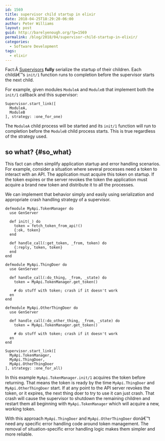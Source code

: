 ```yaml
---
id: 1569
title: supervisor child startup in elixir
date: 2018-04-25T18:29:20-06:00
author: Peter Williams
layout: post
guid: http://barelyenough.org/?p=1569
permalink: /blog/2018/04/supervisor-child-startup-in-elixir/
categories:
  - Software Development
tags:
  - elixir
---
```

Fact:Â [Supervisors](https://hexdocs.pm/elixir/Supervisor.html#module-start_link-2-init-2-and-strategies) **fully** serialize the startup of their children. Each childâ€™s `init/1` function runs to completion before the supervisor starts the next child.

For example, given modules `ModuleA` and `ModuleB` that implement both the `init/1` callback and this supervisor:

    Supervisor.start_link([
      ModuleA,
      ModuleB
    ], strategy: :one_for_one)

The `ModuleA` child process will be started and its `init/1` function will run to completion before the `ModuleB` child process starts. This is true regardless of the strategy used.

## so what? {#so_what}

This fact can often simplify application startup and error handling scenarios. For example, consider a situation where several processes need a token to interact with an API. The application must acquire this token on startup. If the token expires or the server revokes the token the application must acquire a brand new token and distribute it to all the processes.

We can implement that behavior simply and easily using serialization and appropriate crash handling strategy of a supervisor.

    defmodule MyApi.TokenManager do
      use GenServer
    
      def init(_) do
        token = fetch_token_from_api!()
        {:ok, token}
      end
    
      def handle_call(:get_token, _from, token) do
        {:reply, token, token}
      end
    end
    
    defmodule MyApi.ThingDoer do
      use GenServer
    
      def handle_call(:do_thing, _from, _state) do
        token = MyApi.TokenManager.get_token()
    
        # do stuff with token; crash if it doesn't work
      en
    end
    
    defmodule MyApi.OtherThingDoer do
      use GenServer
    
      def handle_call(:do_other_thing, _from, _state) do
        token = MyApi.TokenManager.get_token()
    
        # do stuff with token; crash if it doesn't work
      en
    end
    
    Supervisor.start_link([
      MyApi.TokenManager,
      MyApi.ThingDoer,
      MyApi.OtherThingDoer
    ], strategy: :one_for_all)

In this example `MyApi.TokenManager.init/1` acquires the token before returning. That means the token is ready by the time `MyApi.ThingDoer` and `MyApi.OtherThingDoer` start. If at any point to the API server revokes the token, or it expires, the next thing doer to try to use it can just crash. That crash will cause the supervisor to shutdown the remaining children and restart them all beginning with `MyApi.TokenManager` which will acquire a new, working token.

With this approach `MyApi.ThingDoer` and `MyApi.OtherThingDoer` donâ€™t need any specific error handling code around token management. The removal of situation-specific error handling logic makes them simpler and more reliable.
